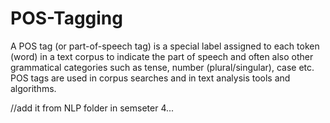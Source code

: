 # POS-Tagging

A POS tag (or part-of-speech tag) is a special label assigned to each token (word) in a text corpus to indicate the part of speech and often also other grammatical categories such as tense, number (plural/singular), case etc. POS tags are used in corpus searches and in text analysis tools and algorithms.

//add it from NLP folder in semseter 4...
